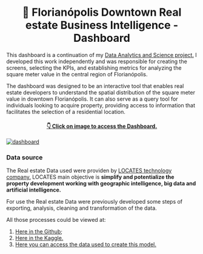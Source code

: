 
<h1 align="center"> 🎯 Florianópolis Downtown Real estate Business Intelligence - Dashboard</h1>

This dashboard is a continuation of my <a href="https://github.com/earapanos/RealestateDataAnalysis">Data Analytics and Science project.</a> I developed this work independently and was responsible for creating the screens, selecting the KPIs, and establishing metrics for analyzing the square meter value in the central region of Florianópolis.

The dashboard was designed to be an interactive tool that enables real estate developers to understand the spatial distribution of the square meter value in downtown Florianópolis. It can also serve as a query tool for individuals looking to acquire property, providing access to information that facilitates the selection of a residential location.

<h4 align="center"><a href="https://lookerstudio.google.com/reporting/d1b03005-bbb7-4c75-97eb-19bfdabefa57">  👇 Click on image to access the Dashboard. </a></h4>
<a href="https://lookerstudio.google.com/reporting/d1b03005-bbb7-4c75-97eb-19bfdabefa57" target="_blank" rel="noreferrer"> <img src="https://github.com/earapanos/RealestateBusinessIntelligence/assets/52800638/af71e366-1c34-4ae8-873c-e74fe169b4ff" alt="dashboard"> </a> 





<h3>Data source</h3>

The Real estate Data used were providen by <a href="https://locates.com.br/"> LOCATES technology company.</a> LOCATES main objective is **simplify and potentialize the  property development working with geographic intelligence, big data and artificial intelligence.**

For use the Real estate Data were previously developed some steps of exporting, analysis, cleaning and transformation of the data. 

All those processes could be viewed at:

1. <a href="https://github.com/earapanos/RealestateDataAnalysis"> Here in the Github</a>;
2. <a href="https://www.kaggle.com/code/rapanos/florian-polis-downtown-real-estate-analysis"> Here in the Kaggle. </a>
3. <a href="https://github.com/earapanos/RealestateDataAnalysis/blob/main/tabela/df_venda_clean.xlsx"> Here you can access the data used to create this model. </a>
